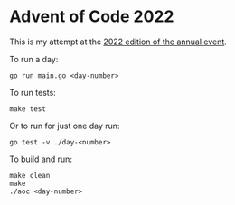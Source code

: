 # Advent of Code 2022

This is my attempt at the [2022 edition of the annual event](https://adventofcode.com/2022).

To run a day:

```
go run main.go <day-number>
```

To run tests:

```
make test
```

Or to run for just one day run:

```
go test -v ./day-<number>
```

To build and run:
```
make clean
make
./aoc <day-number>
```
